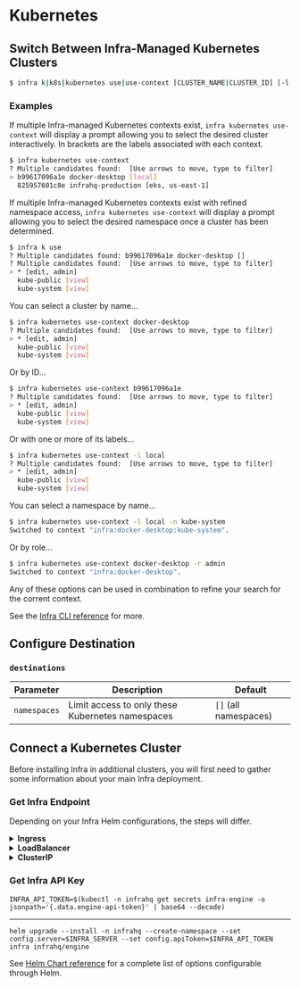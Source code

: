# Kubernetes

## Switch Between Infra-Managed Kubernetes Clusters

```bash
$ infra k|k8s|kubernetes use|use-context [CLUSTER_NAME|CLUSTER_ID] [-l CLUSTER_LABEL[,CLUSTER_LABEL]...] [-n NAMESPACE] [-r ROLE]
```

### Examples

If multiple Infra-managed Kubernetes contexts exist, `infra kubernetes use-context` will display a prompt allowing you to select the desired cluster interactively. In brackets are the labels associated with each context.

```bash
$ infra kubernetes use-context
? Multiple candidates found:  [Use arrows to move, type to filter]
> b99617096a1e docker-desktop [local]
  825957601c8e infrahq-production [eks, us-east-1]
```

If multiple Infra-managed Kubernetes contexts exist with refined namespace access, `infra kubernetes use-context` will display a prompt allowing you to select the desired namespace once a cluster has been determined.

```bash
$ infra k use
? Multiple candidates found: b99617096a1e docker-desktop []
? Multiple candidates found:  [Use arrows to move, type to filter]
> * [edit, admin]
  kube-public [view]
  kube-system [view]
```

You can select a cluster by name...

```bash
$ infra kubernetes use-context docker-desktop
? Multiple candidates found:  [Use arrows to move, type to filter]
> * [edit, admin]
  kube-public [view]
  kube-system [view]
```

Or by ID...

```bash
$ infra kubernetes use-context b99617096a1e
? Multiple candidates found:  [Use arrows to move, type to filter]
> * [edit, admin]
  kube-public [view]
  kube-system [view]
```

Or with one or more of its labels...

```bash
$ infra kubernetes use-context -l local
? Multiple candidates found:  [Use arrows to move, type to filter]
> * [edit, admin]
  kube-public [view]
  kube-system [view]
```

You can select a namespace by name...

```bash
$ infra kubernetes use-context -l local -n kube-system
Switched to context "infra:docker-desktop:kube-system".
```

Or by role...

```bash
$ infra kubernetes use-context docker-desktop -r admin
Switched to context "infra:docker-desktop".
```

Any of these options can be used in combination to refine your search for the corrent context.


See the [Infra CLI reference](./docs/cli.md) for more.

## Configure Destination

### `destinations`

| Parameter      | Description                                      | Default               |
|----------------|--------------------------------------------------|-----------------------|
| `namespaces`   | Limit access to only these Kubernetes namespaces | `[]` (all namespaces) |

## Connect a Kubernetes Cluster

Before installing Infra in additional clusters, you will first need to gather some information about your main Infra deployment.

### Get Infra Endpoint

Depending on your Infra Helm configurations, the steps will differ.

<details>
  <summary><strong>Ingress</strong></summary>

  ```
  INFRA_SERVER=$(kubectl -n infrahq get ingress -l infrahq.com/component=infra -o jsonpath="{.items[].status.loadBalancer.ingress[*]['ip', 'hostname']}")
  ```
</details>

<details>
  <summary><strong>LoadBalancer</strong></summary>

  Note: It may take a few minutes for the LoadBalancer endpoint to be assigned. You can watch the status of the service with:

  ```
  kubectl -n infrahq get services -l infrahq.com/component=infra -w
  ```

  ```
  INFRA_SERVER=$(kubectl -n infrahq get services -l infrahq.com/component=infra -o jsonpath="{.items[].status.loadBalancer.ingress[*]['ip', 'hostname']}")
  ```
</details>

<details>
  <summary><strong>ClusterIP</strong></summary>

  ```
  CONTAINER_PORT=$(kubectl -n infrahq get services -l infrahq.com/component=infra -o jsonpath="{.items[].spec.ports[0].port}")
  kubectl -n infrahq port-forward service infra 8080:$CONTAINER_PORT &
  INFRA_SERVER='localhost:8080'
  ```
</details>

### Get Infra API Key

```
INFRA_API_TOKEN=$(kubectl -n infrahq get secrets infra-engine -o jsonpath='{.data.engine-api-token}' | base64 --decode)
```

---

```
helm upgrade --install -n infrahq --create-namespace --set config.server=$INFRA_SERVER --set config.apiToken=$INFRA_API_TOKEN infra infrahq/engine
```

See [Helm Chart reference](./helm.md) for a complete list of options configurable through Helm.
